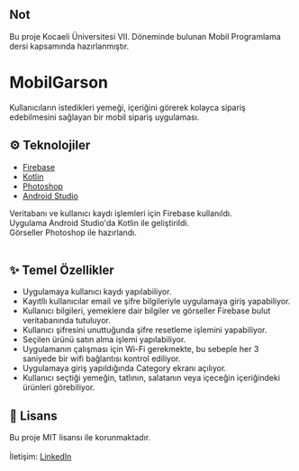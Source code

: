 ## Not

Bu proje Kocaeli Üniversitesi VII. Döneminde bulunan Mobil Programlama dersi kapsamında hazırlanmıştır.

# MobilGarson

Kullanıcıların istedikleri yemeği, içeriğini görerek kolayca sipariş edebilmesini sağlayan bir mobil sipariş uygulaması.

## :gear: Teknolojiler

- [Firebase](https://github.com/firebase/firebase-ios-sdk)
- [Kotlin](https://developer.android.com/kotlin?gclid=Cj0KCQiA_JWOBhDRARIsANymNOYYQZ6sq0EJRly0DDZoxGGYT49zsGCbuJKyQZb2EYz-PNEuI2F9ieAaAk10EALw_wcB&gclsrc=aw.ds)
- [Photoshop](https://www.adobe.com/tr/products/photoshop.html)
- [Android Studio](https://developer.android.com/studio?gclid=Cj0KCQiA_JWOBhDRARIsANymNOYfWt-U0UcFIXkOwDSTZs7q8Yz-okesn8M3_TyeAF5JLFw6FvF0u-8aAmu4EALw_wcB&gclsrc=aw.ds)

Veritabanı ve kullanıcı kaydı işlemleri için Firebase kullanıldı.<br/>
Uygulama Android Studio'da Kotlin ile geliştirildi.<br/>
Görseller Photoshop ile hazırlandı.<br/>
<br/>

## :sparkles: Temel Özellikler

  - Uygulamaya kullanıcı kaydı yapılabiliyor.
  - Kayıtllı kullanıcılar email ve şifre bilgileriyle uygulamaya giriş yapabiliyor.
  - Kullanıcı bilgileri, yemeklere dair bilgiler ve görseller Firebase bulut veritabanında tutuluyor.
  - Kullanıcı şifresini unuttuğunda şifre resetleme işlemini yapabiliyor.
  - Seçilen ürünü satın alma işlemi yapılabiliyor.
  - Uygulamanın çalışması için Wi-Fi gerekmekte, bu sebeple her 3 saniyede bir wifi bağlantısı kontrol ediliyor.
  - Uygulamaya giriş yapıldığında Category ekranı açılıyor.
  - Kullanıcı seçtiği yemeğin, tatlının, salatanın veya içeceğin içeriğindeki ürünleri görebiliyor.

## :memo: Lisans
Bu proje MIT lisansı ile korunmaktadır.
<br/>
<br/>
İletişim: [LinkedIn](https://www.linkedin.com/in/mehtapugur)
